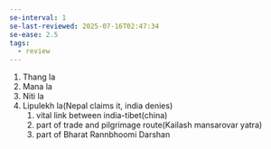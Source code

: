 ```yaml
---
se-interval: 1
se-last-reviewed: 2025-07-16T02:47:34
se-ease: 2.5
tags:
  - review
---
```

1. Thang la
2. Mana la
3. Niti la
4. Lipulekh la(Nepal claims it, india denies)
	1. vital link between india-tibet(china)
	2. part of trade and pilgrimage route(Kailash mansarovar yatra)
	3. part of Bharat Rannbhoomi Darshan
